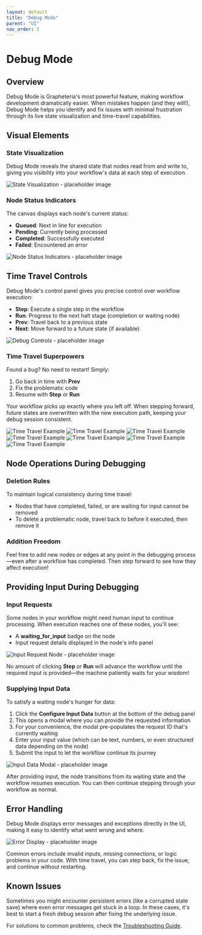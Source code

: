 ```yaml
---
layout: default
title: "Debug Mode"
parent: "UI"
nav_order: 2
---
```


# Debug Mode

## Overview
Debug Mode is Grapheteria's most powerful feature, making workflow development dramatically easier. When mistakes happen (and they will!), Debug Mode helps you identify and fix issues with minimal frustration through its live state visualization and time-travel capabilities.

## Visual Elements

### State Visualization
Debug Mode reveals the shared state that nodes read from and write to, giving you visibility into your workflow's data at each step of execution.

![State Visualization - placeholder image](assets/debug/debug_state.png)

### Node Status Indicators
The canvas displays each node's current status:
- **Queued**: Next in line for execution
- **Pending**: Currently being processed
- **Completed**: Successfully executed
- **Failed**: Encountered an error

![Node Status Indicators - placeholder image](assets/debug/debug_node_status.png)

## Time Travel Controls

Debug Mode's control panel gives you precise control over workflow execution:

- **Step**: Execute a single step in the workflow
- **Run**: Progress to the next halt stage (completion or waiting node)
- **Prev**: Travel back to a previous state
- **Next**: Move forward to a future state (if available)

![Debug Controls - placeholder image](assets/debug/debug_controls.png)

### Time Travel Superpowers
Found a bug? No need to restart! Simply:
1. Go back in time with **Prev**
2. Fix the problematic code
3. Resume with **Step** or **Run**

Your workflow picks up exactly where you left off. When stepping forward, future states are overwritten with the new execution path, keeping your debug session consistent.

![Time Travel Example](assets/debug/time_travel_1.png)
![Time Travel Example](assets/debug/time_travel_2.png)
![Time Travel Example](assets/debug/time_travel_3.png)
![Time Travel Example](assets/debug/time_travel_4.png)
![Time Travel Example](assets/debug/time_travel_5.png)
![Time Travel Example](assets/debug/time_travel_6.png)
![Time Travel Example](assets/debug/time_travel_7.png)

## Node Operations During Debugging

### Deletion Rules
To maintain logical consistency during time travel:
- Nodes that have completed, failed, or are waiting for input cannot be removed
- To delete a problematic node, travel back to before it executed, then remove it

### Addition Freedom
Feel free to add new nodes or edges at any point in the debugging process—even after a workflow has completed. Then step forward to see how they affect execution!

## Providing Input During Debugging

### Input Requests
Some nodes in your workflow might need human input to continue processing. When execution reaches one of these nodes, you'll see:
- A **waiting_for_input** badge on the node
- Input request details displayed in the node's info panel

![Input Request Node - placeholder image](assets/debug/waiting_for_input.png)

No amount of clicking **Step** or **Run** will advance the workflow until the required input is provided—the machine patiently waits for your wisdom!

### Supplying Input Data
To satisfy a waiting node's hunger for data:

1. Click the **Configure Input Data** button at the bottom of the debug panel
2. This opens a modal where you can provide the requested information
3. For your convenience, the modal pre-populates the request ID that's currently waiting
4. Enter your input value (which can be text, numbers, or even structured data depending on the node)
5. Submit the input to let the workflow continue its journey

![Input Data Modal - placeholder image](assets/debug/provide_inputs.png)

After providing input, the node transitions from its waiting state and the workflow resumes execution. You can then continue stepping through your workflow as normal.

## Error Handling

Debug Mode displays error messages and exceptions directly in the UI, making it easy to identify what went wrong and where.

![Error Display - placeholder image](assets/debug/debug_errors.png)

Common errors include invalid inputs, missing connections, or logic problems in your code. With time travel, you can step back, fix the issue, and continue without restarting.

## Known Issues

Sometimes you might encounter persistent errors (like a corrupted state save) where even error messages get stuck in a loop. In these cases, it's best to start a fresh debug session after fixing the underlying issue.

For solutions to common problems, check the [Troubleshooting Guide](./Troubleshooting).
